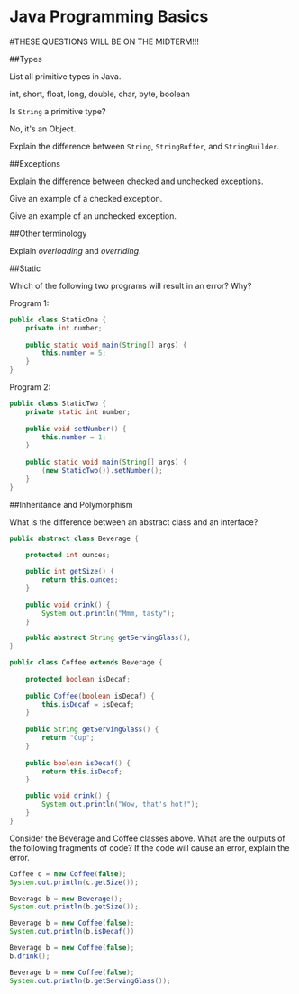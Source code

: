 Java Programming Basics
=======================

#THESE QUESTIONS WILL BE ON THE MIDTERM!!!

##Types

List all primitive types in Java.

int, short, float, long, double, char, byte, boolean

Is `String` a primitive type?

No, it's an Object.

Explain the difference between `String`, `StringBuffer`, and `StringBuilder`.

##Exceptions

Explain the difference between checked and unchecked exceptions.

Give an example of a checked exception.

Give an example of an unchecked exception.

##Other terminology

Explain *overloading* and *overriding*.


##Static

Which of the following two programs will result in an error? Why?


Program 1:

```java
public class StaticOne {
	private int number;
	
	public static void main(String[] args) {
		this.number = 5;
	}
}
```

Program 2:

```java
public class StaticTwo {
	private static int number;
	
	public void setNumber() {
		this.number = 1;
	}
	
	public static void main(String[] args) {
		(new StaticTwo()).setNumber();
	}
}
```

##Inheritance and Polymorphism

What is the difference between an abstract class and an interface?

```java
public abstract class Beverage {

	protected int ounces;
		
	public int getSize() {
		return this.ounces;
	}
	
	public void drink() {
		System.out.println("Mmm, tasty");
	}

	public abstract String getServingGlass();
}

public class Coffee extends Beverage {
	
	protected boolean isDecaf;
	
	public Coffee(boolean isDecaf) {
		this.isDecaf = isDecaf;
	}
	
	public String getServingGlass() {
		return "Cup";
	}
	
	public boolean isDecaf() {
		return this.isDecaf;
	}	

	public void drink() {
		System.out.println("Wow, that's hot!");
	}
}
```
Consider the Beverage and Coffee classes above. What are the outputs of the following fragments of code? If the code will cause an error, explain the error.


```java
Coffee c = new Coffee(false);
System.out.println(c.getSize());
```

```java
Beverage b = new Beverage();
System.out.println(b.getSize()); 
```

```java
Beverage b = new Coffee(false);
System.out.println(b.isDecaf())
```

```java
Beverage b = new Coffee(false);
b.drink();
```

```java
Beverage b = new Coffee(false);
System.out.println(b.getServingGlass());
```



